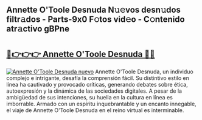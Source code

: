 ## Annette O'Toole Desnuda N𝚞𝚎vos desn𝚞dos filtr𝚊dos - Parts-9x0 F𝚘tos vid𝚎o - C𝚘ntenido atr𝚊ctivo gBPne

# <h2><a href="http://mbcs3f7.tromn.icu/?c=Annette+O%27Toole+Desnuda">🔗👉👉👉 Annette O'Toole Desnuda 🔗🔗</a></h2>

[![Annette O'Toole Desnuda nuevo](https://i.imgur.com/pEAQMta.gif)](http://mbcs3f7.tromn.icu/?c=Annette+O%27Toole+Desnuda)
Annette O'Toole Desnuda, un individuo complejo e intrigante, desafía la comprensión fácil. Su distintivo estilo en línea ha cautivado y provocado críticas, generando debates sobre ética, autoexpresión y la dinámica de las sociedades digitales. A pesar de la ambigüedad de sus intenciones, su huella en la cultura en línea es imborrable. Armado con un espíritu inquebrantable y un encanto innegable, el viaje de Annette O'Toole Desnuda en el reino virtual es interminable.
